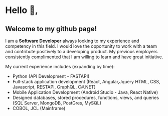 # Hello 👋,
## Welcome to my github page! 

I am a **Software Developer**  always looking to my experience and competency in this field. I would love the opportunity to work with a team and contribute positively to a developing product. My previous employers consistently complimented that I am willing to learn and have great initiative.

My current experience includes (expanding by time):
  - Python (API Development - FASTAPI)
  - Full-stack application development (React, Angular,Jquery HTML, CSS, Javascript, RESTAPI, GraphQL, C#.NET) 
  - Mobile Application Development (Android Studio - Java, React Native) 
  - Designed databases, stored procedures, functions, views, and queries (SQL Server, MongoDB, PostGres, MySQL) 
  - COBOL, JCL (Mainframe)
